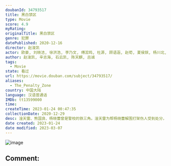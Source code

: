 ```yaml
---
doubanId: 34793517
title: 黑白禁区
type: Movie
score: 4.9
myRating: 
originalTitle: 黑白禁区
genre: 犯罪
datePublished: 2020-12-16
director: 赵浚凯
actor: 欧豪, 刘晓洁, 徐洪浩, 李乃文, 傅浤鸣, 杜源, 顾语涵, 赵荀, 夏侯镔, 杨川北, 费鲤齐, 李虹辰, 谢仙, 张进, 于跃, 杨鹤云, 李飞, 刘凌菱, 沈璐, 王春宇, 王伟安, 安雅萍, 包贝尔, 张佳宁, 王姬, 寇世勋, 张丹峰, 赵龙豪, 侯梦莎, 杨舒, 王珂, 孙逊, 何政军, 宁晓志, 王挺, 关亚军, 周德华, 王政, 侯杰, 王霏, 杨文哲, 薛景瑞, 缪晓东, 李树
author: 赵浚凯, 辛志海, 石云凯, 陈天麒, 吕诚
tags:
  - Movie
state: 看过
url: https://movie.douban.com/subject/34793517/
aliases:
  - The_Penalty_Zone
country: 中国大陆
language: 汉语普通话
IMDb: tt13599000
time: 
createTime: 2023-01-24 00:47:35
collectionDate: 2020-12-29
desc: 淦天雷、熊国良、杨晓蕾曾是警校的铁三角。淦天雷为帮杨晓蕾解围打架伤人受到处分，离开警校后南下讨生活，被凯撒集团年轻骨干车厘子相中，带进集团。淦天雷遇到警方卧底石小海（海叔），受其点化，成为邰勇峰的线人...
date created: 2023-01-24
date modified: 2023-03-07
---
```


![image](p2628383826.jpg)

Comment:
---
